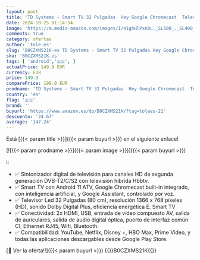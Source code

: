 ```yaml
---
layout: post
title: 'TD Systems - Smart TV 32 Pulgadas  Hey Google Chromecast  Television TDT HD  Android 11  Modelo 2024  Televisor con 3 años de garantía - PRIME32C19GLE'
date: 2024-10-25 01:14:54
image: 'https://m.media-amazon.com/images/I/41ghHlPxnbL._SL500_._SL400_.jpg'
comments: true
category: ofertas
author: 'tole.es'
slug: 'B0CZXMS21K-es TD Systems - Smart TV 32 Pulgadas Hey Google Chromecast...'
sku: 'B0CZXMS21K-es'
tags: [ 'android','🇪🇸', ]
actualPrice: 149.9 EUR
currency: EUR
price: 149.9
comparePrice: 199.0 EUR
prodname: 'TD Systems - Smart TV 32 Pulgadas  Hey Google Chromecast  Television TDT HD  Android 11  Modelo 2024  Televisor con 3 años de garantía - PRIME32C19GLE'
country: 'es'
flag: '🇪🇸'
brand: ''
buyurl: 'https://www.amazon.es/dp/B0CZXMS21K/?tag=tolees-21'
descuento: '24.67'
average: '147.24'
---
```


Está [{{< param title >}}]({{< param buyurl >}}) en el siguiente enlace!

[![{{< param prodname >}}]({{< param image >}})]({{< param buyurl >}})

ℹ️:

- ✅ Sintonizador digital de televisión para canales HD de segunda generación DVB-T2/C/S2 con televisión híbrida Hbbtv.
- ✅ Smart TV con Android 11 ATV, Google Chromecast built-in integrado, con inteligencia artificial, y Google Assistant, controlado por voz.
- ✅ Televisor Led 32 Pulgadas (80 cm), resolución 1366 x 768 píxeles (HD), sonido Dolby Digital Plus, eficiencia energética E. Smart TV
- ✅ Conectividad: 2x HDMI, USB, entrada de vídeo compuesto AV, salida de auriculares, salida de audio digital óptica, puerto de interfaz común CI, Ethernet RJ45, Wifi, Bluetooth.
- ✅ Compatibilidad: YouTube, Netflix, Disney +, HBO Max, Prime Video, y todas las aplicaciones descargables desde Google Play Store.

[🛒 Ver la oferta!!]({{< param buyurl >}})
{{<world>}}B0CZXMS21K{{</world>}}
